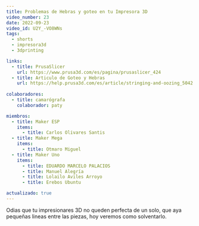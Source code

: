 ```yaml
---
title: Problemas de Hebras y goteo en tu Impresora 3D
video_number: 23
date: 2022-09-23
video_id: U2Y_-VO8WNs
tags:
  - shorts
  - impresora3d
  - 3dprinting

links:
  - title: PrusaSlicer
    url: https://www.prusa3d.com/es/pagina/prusaslicer_424
  - title: Articulo de Goteo y Hebras
    url: https://help.prusa3d.com/es/article/stringing-and-oozing_5042
 
colaboradores:
  - title: camarógrafa
    colaborador: paty

miembros:
  - title: Maker ESP
    items:
      - title: Carlos Olivares Santis
  - title: Maker Mega
    items:
      - title: Otmaro Miguel
  - title: Maker Uno
    items:
      - title: EDUARDO MARCELO PALACIOS
      - title: Manuel Alegría
      - title: Lolailo Aviles Arroyo
      - title: Erebos Ubuntu

actualizado: true
---
```


Odias que tu impresionares 3D no queden perfecta de un solo, que aya pequeñas lineas entre las piezas, hoy veremos como solventarlo.
